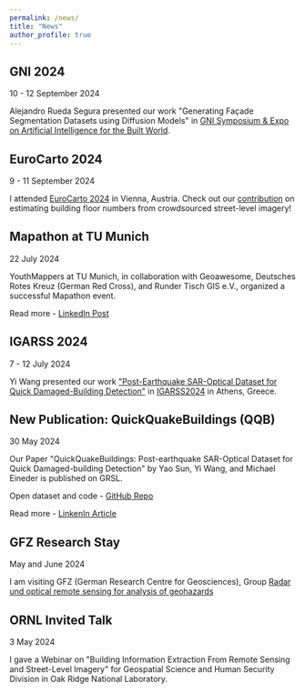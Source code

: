 ```yaml
---
permalink: /news/
title: "News"
author_profile: true
---
```


## GNI 2024

10 - 12 September 2024

Alejandro Rueda Segura presented our work "Generating Façade Segmentation Datasets using Diffusion Models" in [GNI Symposium & Expo on Artificial Intelligence for the Built World](https://events.gni.tum.de/ai-symposium-2024/). 


## EuroCarto 2024

9 - 11 September 2024

I attended [EuroCarto 2024](https://eurocarto2024.org/) in Vienna, Austria. Check out our [contribution](https://ica-abs.copernicus.org/articles/7/171/2024/ica-abs-7-171-2024.pdf) on estimating building floor numbers from crowdsourced street-level imagery!

## Mapathon at TU Munich

22 July 2024

YouthMappers at TU Munich, in collaboration with Geoawesome, Deutsches Rotes Kreuz (German Red Cross), and Runder Tisch GIS e.V., organized a successful Mapathon event.

Read more - [LinkedIn Post](https://www.linkedin.com/posts/sun-yao_mapathon-rundertischgis-mapathon-activity-7221555238619475968-hOOr/)

## IGARSS 2024

7 - 12 July 2024

Yi Wang presented our work ["Post-Earthquake SAR-Optical Dataset for Quick Damaged-Building Detection"](https://ieeexplore.ieee.org/abstract/document/10641601) in [IGARSS2024](https://www.2024.ieeeigarss.org/) in Athens, Greece. 

## New Publication: QuickQuakeBuildings (QQB) 

30 May 2024

Our Paper "QuickQuakeBuildings: Post-earthquake SAR-Optical Dataset for Quick Damaged-building Detection" by Yao Sun, Yi Wang, and Michael Eineder is published on GRSL. 

Open dataset and code - [GitHub Repo](https://github.com/ya0-sun/PostEQ-SARopt-BuildingDamage)

Read more - [LinkenIn Article](https://www.linkedin.com/pulse/introducing-quickquakebuildings-new-dataset-rapid-building-yao-sun-md0jf/?trackingId=MZvK1YHxnl4raeZQ8cuqGg%3D%3D)


## GFZ Research Stay

May and June 2024

I am visiting GFZ (German Research Centre for Geosciences), Group [Radar und optical remote sensing for analysis of geohazards](https://www.gfz-potsdam.de/en/section/remote-sensing-and-geoinformatics/topics/radar-and-optical-remote-sensing-for-geohazards)

## ORNL Invited Talk 

3 May 2024

I gave a Webinar on "Building Information Extraction From Remote Sensing and Street-Level Imagery" for Geospatial Science and Human Security Division in Oak Ridge National Laboratory. 
